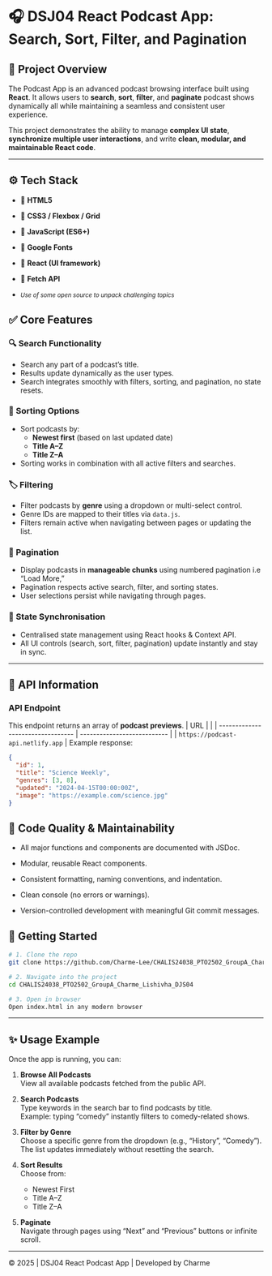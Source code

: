 # 🎧 DSJ04 React Podcast App: Search, Sort, Filter, and Pagination

## 📌 Project Overview

The Podcast App is an advanced podcast browsing interface built using **React**.
It allows users to **search**, **sort**, **filter**, and **paginate** podcast shows dynamically all while maintaining a seamless and consistent user experience.

This project demonstrates the ability to manage **complex UI state**, **synchronize multiple user interactions**, and write **clean, modular, and maintainable React code**.

---

## ⚙️ Tech Stack

- 🧱 **HTML5**
- 🎨 **CSS3 / Flexbox / Grid**
- 📜 **JavaScript (ES6+)**
- 🔡 **Google Fonts**
- 🧩 **React (UI framework)**
- 🧭 **Fetch API**

- <small><i>Use of some open source to unpack challenging topics</i></small>

## ✅ Core Features

### 🔍 Search Functionality

- Search any part of a podcast’s title.
- Results update dynamically as the user types.
- Search integrates smoothly with filters, sorting, and pagination, no state resets.

### 🔢 Sorting Options

- Sort podcasts by:
  - **Newest first** (based on last updated date)
  - **Title A–Z**
  - **Title Z–A**
- Sorting works in combination with all active filters and searches.

### 🏷️ Filtering

- Filter podcasts by **genre** using a dropdown or multi-select control.
- Genre IDs are mapped to their titles via `data.js`.
- Filters remain active when navigating between pages or updating the list.

### 📄 Pagination

- Display podcasts in **manageable chunks** using numbered pagination i.e “Load More,”
- Pagination respects active search, filter, and sorting states.
- User selections persist while navigating through pages.

### 🧠 State Synchronisation

- Centralised state management using React hooks & Context API.
- All UI controls (search, sort, filter, pagination) update instantly and stay in sync.

---

## 🧩 API Information

### API Endpoint

This endpoint returns an array of **podcast previews**.
| URL | |
| --------------------------------- | --------------------------- |
| `https://podcast-api.netlify.app` |
Example response:

```json
{
  "id": 1,
  "title": "Science Weekly",
  "genres": [3, 8],
  "updated": "2024-04-15T00:00:00Z",
  "image": "https://example.com/science.jpg"
}
```

## 🧹 Code Quality & Maintainability

- All major functions and components are documented with JSDoc.

- Modular, reusable React components.

- Consistent formatting, naming conventions, and indentation.

- Clean console (no errors or warnings).

- Version-controlled development with meaningful Git commit messages.

## 🚀 Getting Started

```bash
# 1. Clone the repo
git clone https://github.com/Charme-Lee/CHALIS24038_PTO2502_GroupA_Charme_Lishivha_DJS04.git

# 2. Navigate into the project
cd CHALIS24038_PTO2502_GroupA_Charme_Lishivha_DJS04

# 3. Open in browser
Open index.html in any modern browser
```

---

## ✨ Usage Example

Once the app is running, you can:

1. **Browse All Podcasts**  
   View all available podcasts fetched from the public API.

2. **Search Podcasts**  
   Type keywords in the search bar to find podcasts by title.  
   Example: typing “comedy” instantly filters to comedy-related shows.

3. **Filter by Genre**  
   Choose a specific genre from the dropdown (e.g., “History”, “Comedy”).  
   The list updates immediately without resetting the search.

4. **Sort Results**  
   Choose from:

   - Newest First
   - Title A–Z
   - Title Z–A

5. **Paginate**  
   Navigate through pages using “Next” and “Previous” buttons or infinite scroll.

---

© 2025 | DSJ04 React Podcast App | Developed by Charme
